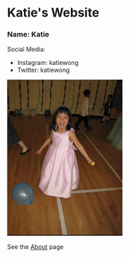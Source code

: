 # Katie's Website

### Name: Katie

Social Media:
- Instagram: katiewong
- Twitter: katiewong

![picture](Capture.PNG)

See the [About](about.md) page
